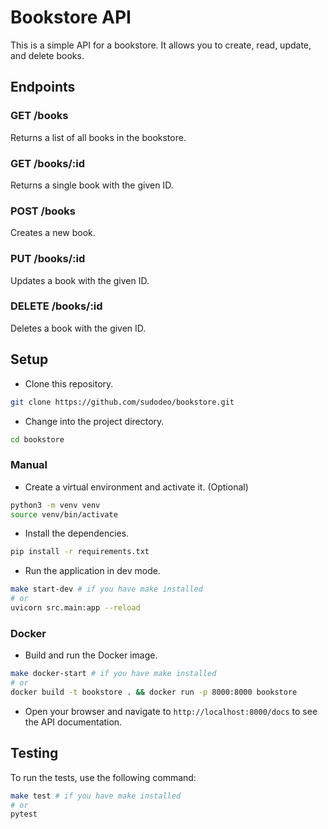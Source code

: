# Bookstore API

This is a simple API for a bookstore. It allows you to create, read, update, and delete books.

## Endpoints

### GET /books

Returns a list of all books in the bookstore.

### GET /books/:id

Returns a single book with the given ID.

### POST /books

Creates a new book.

### PUT /books/:id

Updates a book with the given ID.

### DELETE /books/:id

Deletes a book with the given ID.

## Setup

- Clone this repository.

```bash
git clone https://github.com/sudodeo/bookstore.git
```

- Change into the project directory.

```bash
cd bookstore
```

### Manual

- Create a virtual environment and activate it. (Optional)

```bash
python3 -m venv venv
source venv/bin/activate
```

- Install the dependencies.

```bash
pip install -r requirements.txt
```

- Run the application in dev mode.

```bash
make start-dev # if you have make installed
# or
uvicorn src.main:app --reload
```

### Docker

- Build and run the Docker image.

```bash
make docker-start # if you have make installed
# or
docker build -t bookstore . && docker run -p 8000:8000 bookstore
```

- Open your browser and navigate to `http://localhost:8000/docs` to see the API documentation.

## Testing

To run the tests, use the following command:

```bash
make test # if you have make installed
# or
pytest
```
